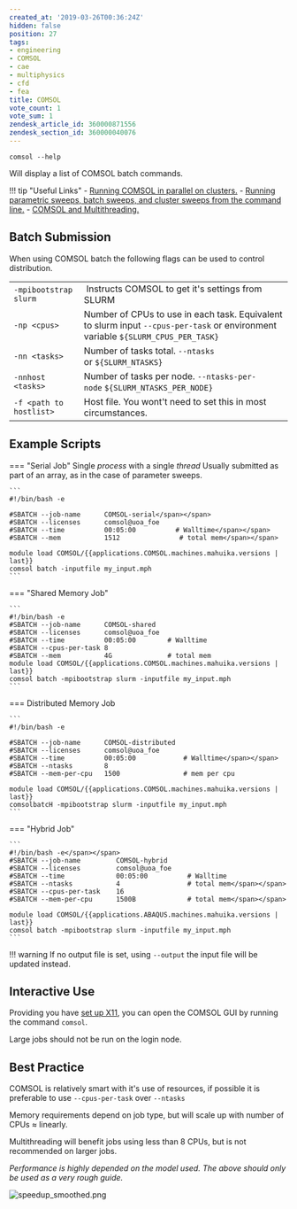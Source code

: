 ```yaml
---
created_at: '2019-03-26T00:36:24Z'
hidden: false
position: 27
tags:
- engineering
- COMSOL
- cae
- multiphysics
- cfd
- fea
title: COMSOL
vote_count: 1
vote_sum: 1
zendesk_article_id: 360000871556
zendesk_section_id: 360000040076
---
```


``` sl
comsol --help
```

Will display a list of COMSOL batch commands.

!!! tip "Useful Links"
     -   [Running COMSOL in parallel on
         clusters.](https://www.comsol.com/support/knowledgebase/1001/)
     -   [Running parametric sweeps, batch sweeps, and cluster sweeps from
         the command
         line.](https://www.comsol.com/support/knowledgebase/1250/)
     -   [COMSOL and
         Multithreading.](https://www.comsol.com/support/knowledgebase/1096/)

## Batch Submission

When using COMSOL batch the following flags can be used to control
distribution. 

|                         |                                                                                                                                  |
|-------------------------|----------------------------------------------------------------------------------------------------------------------------------|
| `-mpibootstrap slurm`   |  Instructs COMSOL to get it's settings from SLURM                                                                                |
| `-np <cpus>`            | Number of CPUs to use in each task. Equivalent to slurm input `--cpus-per-task` or environment variable `${SLURM_CPUS_PER_TASK}` |
| `-nn <tasks>`           | Number of tasks total. `--ntasks` or `${SLURM_NTASKS}`                                                                           |
| `-nnhost <tasks>`       | Number of tasks per node. `--ntasks-per-node` `${SLURM_NTASKS_PER_NODE}`                                                         |
| `-f <path to hostlist>` | Host file. You wont't need to set this in most circumstances.                                                                    |

## Example Scripts

=== "Serial Job"
    Single *process* with a single *thread*
    Usually submitted as part of an array, as in the case of parameter
sweeps.
    
    ```
    #!/bin/bash -e
    
    #SBATCH --job-name      COMSOL-serial</span></span>
    #SBATCH --licenses      comsol@uoa_foe
    #SBATCH --time          00:05:00          # Walltime</span></span>
    #SBATCH --mem           1512               # total mem</span></span>

    module load COMSOL/{{applications.COMSOL.machines.mahuika.versions | last}}
    comsol batch -inputfile my_input.mph
    ```

=== "Shared Memory Job"

    ```
    #!/bin/bash -e
    #SBATCH --job-name      COMSOL-shared
    #SBATCH --licenses      comsol@uoa_foe
    #SBATCH --time          00:05:00        # Walltime
    #SBATCH --cpus-per-task 8
    #SBATCH --mem           4G              # total mem
    module load COMSOL/{{applications.COMSOL.machines.mahuika.versions | last}}
    comsol batch -mpibootstrap slurm -inputfile my_input.mph 
    ```
    
=== Distributed Memory Job
    
    ```
    #!/bin/bash -e
    
    #SBATCH --job-name      COMSOL-distributed
    #SBATCH --licenses      comsol@uoa_foe
    #SBATCH --time          00:05:00            # Walltime</span></span>
    #SBATCH --ntasks        8         
    #SBATCH --mem-per-cpu   1500                # mem per cpu
    
    module load COMSOL/{{applications.COMSOL.machines.mahuika.versions | last}}
    comsolbatcH -mpibootstrap slurm -inputfile my_input.mph
    ```
    
=== "Hybrid Job"

    ```
    #!/bin/bash -e</span></span>
    #SBATCH --job-name         COMSOL-hybrid
    #SBATCH --licenses         comsol@uoa_foe
    #SBATCH --time             00:05:00          # Walltime
    #SBATCH --ntasks           4                 # total mem</span></span>
    #SBATCH --cpus-per-task    16
    #SBATCH --mem-per-cpu      1500B             # total mem</span></span>
 
    module load COMSOL/{{applications.ABAQUS.machines.mahuika.versions | last}}
    comsol batch -mpibootstrap slurm -inputfile my_input.mph
    ```
    
!!! warning
     If no output file is set, using `--output` the input file will be
     updated instead.

## Interactive Use

Providing you have [set up
X11](https://support.nesi.org.nz/hc/en-gb/articles/360001075975), you
can open the COMSOL GUI by running the command `comsol`.

Large jobs should not be run on the login node.

## Best Practice

COMSOL is relatively smart with it's use of resources, if possible it is
preferable to use `--cpus-per-task` over `--ntasks`

Memory requirements depend on job type, but will scale up with number of CPUs
  ≈ linearly.

  Multithreading will benefit jobs using less than
  8 CPUs, but is not recommended on larger
  jobs.

*Performance is highly depended on the model used. The above should only be used as a very rough guide.*


  <img src="https://support.nesi.org.nz/hc/article_attachments/360002021216/speedup_smoothed.png" alt="speedup_smoothed.png">
